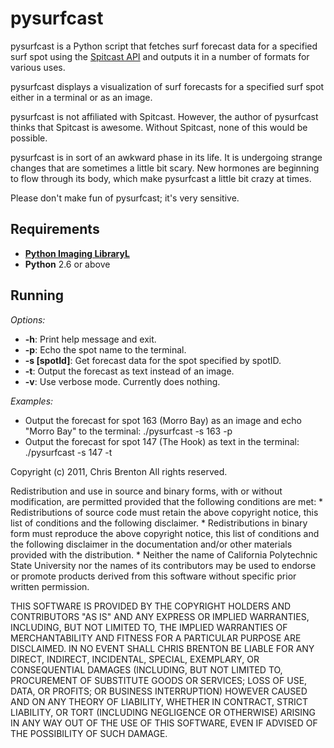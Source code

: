# pysurfcast

pysurfcast is a Python script that fetches surf forecast data for a specified surf spot using the [Spitcast API](http://www.spitcast.com/api/docs/) and outputs it in a number of formats for various uses.

pysurfcast displays a visualization of surf forecasts for a specified surf spot either in a terminal or as an image.

pysurfcast is not affiliated with Spitcast. However, the author of pysurfcast thinks that Spitcast is awesome. Without Spitcast, none of this would be possible.

pysurfcast is in sort of an awkward phase in its life. It is undergoing strange changes that are sometimes a little bit scary. New hormones are beginning to flow through its body, which make pysurfcast a little bit crazy at times.

Please don't make fun of pysurfcast; it's very sensitive.

## Requirements
* **[Python Imaging LibraryL](http://www.pythonware.com/products/pil/)**
* **Python** 2.6 or above

## Running
*Options:*
* **-h**: Print help message and exit.
* **-p**: Echo the spot name to the terminal.
* **-s [spotId]**: Get forecast data for the spot specified by spotID.
* **-t**: Output the forecast as text instead of an image.
* **-v**: Use verbose mode. Currently does nothing.

*Examples:*
* Output the forecast for spot 163 (Morro Bay) as an image and echo "Morro Bay" to the terminal:
   ./pysurfcast -s 163 -p
* Output the forecast for spot 147 (The Hook) as text in the terminal:
   ./pysurfcast -s 147 -t

Copyright (c) 2011, Chris Brenton
All rights reserved.

Redistribution and use in source and binary forms, with or without
modification, are permitted provided that the following conditions are met:
    * Redistributions of source code must retain the above copyright
      notice, this list of conditions and the following disclaimer.
    * Redistributions in binary form must reproduce the above copyright
      notice, this list of conditions and the following disclaimer in the
      documentation and/or other materials provided with the distribution.
    * Neither the name of California Polytechnic State University nor the
      names of its contributors may be used to endorse or promote products
      derived from this software without specific prior written permission.

THIS SOFTWARE IS PROVIDED BY THE COPYRIGHT HOLDERS AND CONTRIBUTORS "AS IS" AND
ANY EXPRESS OR IMPLIED WARRANTIES, INCLUDING, BUT NOT LIMITED TO, THE IMPLIED
WARRANTIES OF MERCHANTABILITY AND FITNESS FOR A PARTICULAR PURPOSE ARE
DISCLAIMED. IN NO EVENT SHALL CHRIS BRENTON BE LIABLE FOR ANY
DIRECT, INDIRECT, INCIDENTAL, SPECIAL, EXEMPLARY, OR CONSEQUENTIAL DAMAGES
(INCLUDING, BUT NOT LIMITED TO, PROCUREMENT OF SUBSTITUTE GOODS OR SERVICES;
LOSS OF USE, DATA, OR PROFITS; OR BUSINESS INTERRUPTION) HOWEVER CAUSED AND
ON ANY THEORY OF LIABILITY, WHETHER IN CONTRACT, STRICT LIABILITY, OR TORT
(INCLUDING NEGLIGENCE OR OTHERWISE) ARISING IN ANY WAY OUT OF THE USE OF THIS
SOFTWARE, EVEN IF ADVISED OF THE POSSIBILITY OF SUCH DAMAGE.
